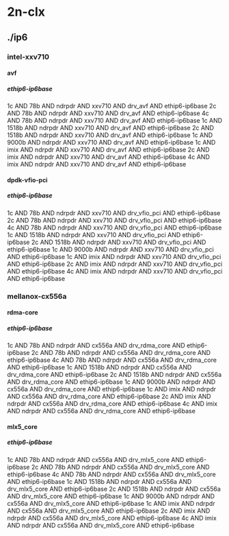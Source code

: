 # 2n-clx
## ./ip6
### intel-xxv710
#### avf
##### ethip6-ip6base
1c AND 78b AND ndrpdr AND xxv710 AND drv_avf AND ethip6-ip6base
2c AND 78b AND ndrpdr AND xxv710 AND drv_avf AND ethip6-ip6base
4c AND 78b AND ndrpdr AND xxv710 AND drv_avf AND ethip6-ip6base
1c AND 1518b AND ndrpdr AND xxv710 AND drv_avf AND ethip6-ip6base
2c AND 1518b AND ndrpdr AND xxv710 AND drv_avf AND ethip6-ip6base
1c AND 9000b AND ndrpdr AND xxv710 AND drv_avf AND ethip6-ip6base
1c AND imix AND ndrpdr AND xxv710 AND drv_avf AND ethip6-ip6base
2c AND imix AND ndrpdr AND xxv710 AND drv_avf AND ethip6-ip6base
4c AND imix AND ndrpdr AND xxv710 AND drv_avf AND ethip6-ip6base
#### dpdk-vfio-pci
##### ethip6-ip6base
1c AND 78b AND ndrpdr AND xxv710 AND drv_vfio_pci AND ethip6-ip6base
2c AND 78b AND ndrpdr AND xxv710 AND drv_vfio_pci AND ethip6-ip6base
4c AND 78b AND ndrpdr AND xxv710 AND drv_vfio_pci AND ethip6-ip6base
1c AND 1518b AND ndrpdr AND xxv710 AND drv_vfio_pci AND ethip6-ip6base
2c AND 1518b AND ndrpdr AND xxv710 AND drv_vfio_pci AND ethip6-ip6base
1c AND 9000b AND ndrpdr AND xxv710 AND drv_vfio_pci AND ethip6-ip6base
1c AND imix AND ndrpdr AND xxv710 AND drv_vfio_pci AND ethip6-ip6base
2c AND imix AND ndrpdr AND xxv710 AND drv_vfio_pci AND ethip6-ip6base
4c AND imix AND ndrpdr AND xxv710 AND drv_vfio_pci AND ethip6-ip6base
### mellanox-cx556a
#### rdma-core
##### ethip6-ip6base
1c AND 78b AND ndrpdr AND cx556a AND drv_rdma_core AND ethip6-ip6base
2c AND 78b AND ndrpdr AND cx556a AND drv_rdma_core AND ethip6-ip6base
4c AND 78b AND ndrpdr AND cx556a AND drv_rdma_core AND ethip6-ip6base
1c AND 1518b AND ndrpdr AND cx556a AND drv_rdma_core AND ethip6-ip6base
2c AND 1518b AND ndrpdr AND cx556a AND drv_rdma_core AND ethip6-ip6base
1c AND 9000b AND ndrpdr AND cx556a AND drv_rdma_core AND ethip6-ip6base
1c AND imix AND ndrpdr AND cx556a AND drv_rdma_core AND ethip6-ip6base
2c AND imix AND ndrpdr AND cx556a AND drv_rdma_core AND ethip6-ip6base
4c AND imix AND ndrpdr AND cx556a AND drv_rdma_core AND ethip6-ip6base
#### mlx5_core
##### ethip6-ip6base
1c AND 78b AND ndrpdr AND cx556a AND drv_mlx5_core AND ethip6-ip6base
2c AND 78b AND ndrpdr AND cx556a AND drv_mlx5_core AND ethip6-ip6base
4c AND 78b AND ndrpdr AND cx556a AND drv_mlx5_core AND ethip6-ip6base
1c AND 1518b AND ndrpdr AND cx556a AND drv_mlx5_core AND ethip6-ip6base
2c AND 1518b AND ndrpdr AND cx556a AND drv_mlx5_core AND ethip6-ip6base
1c AND 9000b AND ndrpdr AND cx556a AND drv_mlx5_core AND ethip6-ip6base
1c AND imix AND ndrpdr AND cx556a AND drv_mlx5_core AND ethip6-ip6base
2c AND imix AND ndrpdr AND cx556a AND drv_mlx5_core AND ethip6-ip6base
4c AND imix AND ndrpdr AND cx556a AND drv_mlx5_core AND ethip6-ip6base